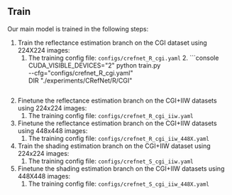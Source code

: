 Train
-
Our main model is trained in the following steps:
1. Train the reflectance estimation branch on the CGI dataset using 224X224 images:
   1. The training config file: ```configs/crefnet_R_cgi.yaml```
      2. ```console
          CUDA_VISIBLE_DEVICES="2" python train.py \
            --cfg="configs/crefnet_R_cgi.yaml" \
            DIR "./experiments/CRefNet/R/CGI"
         ```
2. Finetune the reflectance estimation branch on the CGI+IIW datasets using 224x224 images:
   1. The training config file: ```configs/crefnet_R_cgi_iiw.yaml```
3. Finetune the reflectance estimation branch on the CGI+IIW datasets using 448x448 images:
   1. The training config file: ```configs/crefnet_R_cgi_iiw_448X.yaml```
4. Train the shading estimation branch on the CGI+IIW dataset using 224x224 images:
   1. The training config file: ```configs/crefnet_S_cgi_iiw.yaml```
5. Finetune the shading estimation branch on the CGI+IIW datasets using 448X448 images:
   1. The training config file: ```configs/crefnet_S_cgi_iiw_448X.yaml```